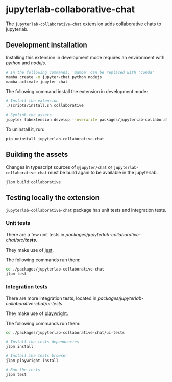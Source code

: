 # jupyterlab-collaborative-chat

The `jupyterlab-collaborative-chat` extension adds collaborative chats to jupyterlab.

## Development installation

Installing this extension in development mode requires an environment with *python* and *nodejs*.

```bash
# In the following commands, 'mamba' can be replaced with 'conda'
mamba create -n jupyter-chat python nodejs
mamba activate jupyter-chat
```

The following command install the extension in development mode:

```bash
# Install the extension
./scripts/install.sh collaborative

# Symlink the assets
jupyter labextension develop --overwrite packages/jupyterlab-collaborative-chat
```

To uninstall it, run:

```bash
pip uninstall jupyterlab-collaborative-chat
```

## Building the assets

Changes in typescript sources of `@jupyter/chat` or `jupyterlab-collaborative-chat` must
be build again to be available in the jupyterlab.

```bash
jlpm build:collaborative
```

## Testing locally the extension

`jupyterlab-collaborative-chat` package has unit tests and integration tests.

### Unit tests

There are a few unit tests in *packages/jupyterlab-collaborative-chat/src/__tests__*.

They make use of [jest](https://jestjs.io/).

The following commands run them:

```bash
cd ./packages/jupyterlab-collaborative-chat
jlpm test
```

### Integration tests

There are more integration tests, located in *packages/jupyterlab-collaborative-chat/ui-tests*.

They make use of [playwright](https://playwright.dev/).

The following commands run them:

```bash
cd ./packages/jupyterlab-collaborative-chat/ui-tests

# Install the tests dependencies
jlpm install

# Install the tests browser
jlpm playwright install

# Run the tests
jlpm test
```
